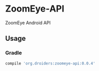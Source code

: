 # ZoomEye-API
ZoomEye Android API  

## Usage
### Gradle

```gradle
compile 'org.droiders:zoomeye-api:0.0.4'
```
